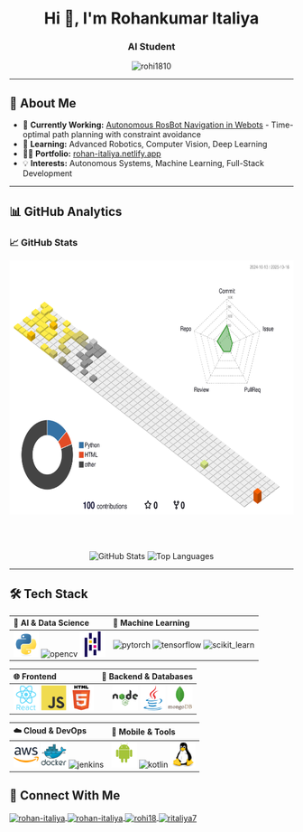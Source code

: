 <h1 align="center">Hi 👋, I'm Rohankumar Italiya</h1>
<h3 align="center">AI Student</h3>

<p align="center">
  <img src="https://komarev.com/ghpvc/?username=rohi1810&label=Profile%20views&color=0e75b6&style=flat" alt="rohi1810" />
</p>

---

## 🚀 About Me

- 🔭 **Currently Working:** [Autonomous RosBot Navigation in Webots](https://github.com/rohi1810/ROSbotWebots) - Time-optimal path planning with constraint avoidance
- 🌱 **Learning:** Advanced Robotics, Computer Vision, Deep Learning
- 👨‍💻 **Portfolio:** [rohan-italiya.netlify.app](https://rohan-italiya.netlify.app/)
- 💡 **Interests:** Autonomous Systems, Machine Learning, Full-Stack Development

---

## 📊 GitHub Analytics

### 📈 GitHub Stats
<div align="center">
  <!-- Top: 3D Chart -->
  <img src="./profile-3d-contrib/profile-season-animate.svg" width="700" height="450" alt="3D Contribution Chart">
  
  <br><br>
  
  <!-- Bottom: Stats side by side -->
  <img height="160em" src="https://github-readme-stats.vercel.app/api?username=rohi1810&show_icons=true&theme=radical&include_all_commits=true&count_private=true&hide_border=true" alt="GitHub Stats" />
  <img height="160em" src="https://github-readme-stats.vercel.app/api/top-langs/?username=rohi1810&layout=compact&theme=radical&langs_count=8&hide_border=true" alt="Top Languages" />
</div>






---
## 🛠️ Tech Stack

<div align="center">

| 🤖 AI & Data Science | 🧠 Machine Learning |
| :--- | :--- |
| <div align="left"> <img src="https://raw.githubusercontent.com/devicons/devicon/master/icons/python/python-original.svg" alt="python" width="45" height="45" title="Python"/> <img src="https://www.vectorlogo.zone/logos/opencv/opencv-icon.svg" alt="opencv" width="45" height="45" title="OpenCV"/> <img src="https://raw.githubusercontent.com/devicons/devicon/2ae2a900d2f041da66e950e4d48052658d850630/icons/pandas/pandas-original.svg" alt="pandas" width="45" height="45" title="Pandas"/> </div> | <div align="right"> <img src="https://www.vectorlogo.zone/logos/pytorch/pytorch-icon.svg" alt="pytorch" width="45" height="45" title="PyTorch"/> <img src="https://www.vectorlogo.zone/logos/tensorflow/tensorflow-icon.svg" alt="tensorflow" width="45" height="45" title="TensorFlow"/> <img src="https://upload.wikimedia.org/wikipedia/commons/0/05/Scikit_learn_logo_small.svg" alt="scikit_learn" width="45" height="45" title="Scikit-learn"/> </div> |

| 🌐 Frontend | 🔧 Backend & Databases |
| :--- | :--- |
| <div align="left"> <img src="https://raw.githubusercontent.com/devicons/devicon/master/icons/react/react-original-wordmark.svg" alt="react" width="45" height="45" title="React"/> <img src="https://raw.githubusercontent.com/devicons/devicon/master/icons/javascript/javascript-original.svg" alt="javascript" width="45" height="45" title="JavaScript"/> <img src="https://raw.githubusercontent.com/devicons/devicon/master/icons/html5/html5-original-wordmark.svg" alt="html5" width="45" height="45" title="HTML5"/> </div> | <div align="right"> <img src="https://raw.githubusercontent.com/devicons/devicon/master/icons/nodejs/nodejs-original-wordmark.svg" alt="nodejs" width="45" height="45" title="Node.js"/> <img src="https://raw.githubusercontent.com/devicons/devicon/master/icons/java/java-original.svg" alt="java" width="45" height="45" title="Java"/> <img src="https://raw.githubusercontent.com/devicons/devicon/master/icons/mongodb/mongodb-original-wordmark.svg" alt="mongodb" width="45" height="45" title="MongoDB"/> </div> |

| ☁️ Cloud & DevOps | 📱 Mobile & Tools |
| :--- | :--- |
| <div align="left"> <img src="https://raw.githubusercontent.com/devicons/devicon/master/icons/amazonwebservices/amazonwebservices-original-wordmark.svg" alt="aws" width="45" height="45" title="AWS"/> <img src="https://raw.githubusercontent.com/devicons/devicon/master/icons/docker/docker-original-wordmark.svg" alt="docker" width="45" height="45" title="Docker"/> <img src="https://www.vectorlogo.zone/logos/jenkins/jenkins-icon.svg" alt="jenkins" width="45" height="45" title="Jenkins"/> </div> | <div align="right"> <img src="https://raw.githubusercontent.com/devicons/devicon/master/icons/android/android-original-wordmark.svg" alt="android" width="45" height="45" title="Android"/> <img src="https://www.vectorlogo.zone/logos/kotlinlang/kotlinlang-icon.svg" alt="kotlin" width="45" height="45" title="Kotlin"/> <img src="https://raw.githubusercontent.com/devicons/devicon/master/icons/linux/linux-original.svg" alt="linux" width="45" height="45" title="Linux"/> </div> |

</div>


## 🤝 Connect With Me

<p align="left">
  <a href="https://linkedin.com/in/rohan-italiya" target="blank">
    <img align="center" src="https://raw.githubusercontent.com/rahuldkjain/github-profile-readme-generator/master/src/images/icons/Social/linked-in-alt.svg" alt="rohan-italiya" height="30" width="40" />
  </a>
  <a href="https://stackoverflow.com/users/rohan-italiya" target="blank">
    <img align="center" src="https://raw.githubusercontent.com/rahuldkjain/github-profile-readme-generator/master/src/images/icons/Social/stack-overflow.svg" alt="rohan-italiya" height="30" width="40" />
  </a>
  <a href="https://kaggle.com/rohi18" target="blank">
    <img align="center" src="https://raw.githubusercontent.com/rahuldkjain/github-profile-readme-generator/master/src/images/icons/Social/kaggle.svg" alt="rohi18" height="30" width="40" />
  </a>
  <a href="https://www.hackerrank.com/ritaliya7" target="blank">
    <img align="center" src="https://raw.githubusercontent.com/rahuldkjain/github-profile-readme-generator/master/src/images/icons/Social/hackerrank.svg" alt="ritaliya7" height="30" width="40" />
  </a>
</p>

